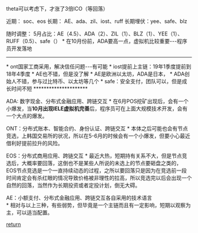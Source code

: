 theta可以考虑下，才涨了3倍ICO（等回落）

近期：
soc、eos
长期：
AE、ada、zil、iost、ruff
长期埋伏：yee、safe、blz

随时调整：
5月占比：AE（4.5）、ADA（2）、ZIL（1）、BLZ（1）、YEE（1）、RUFF（0.5）、safe（）
    * 在10月份前，ADA要高一点，虚拟机比较重要---程序员开发落地


<hr>
* ont国家工商采用，解决信任问题---有可能
* iost提前上主链：19年1季度提前到18年4季度
* AE也不错，但是没了解
    * AE是欧洲以太坊，ADA是日本，
* ADA创始人不错，参与过比特币、以太坊等几个
* safe：安全支付，团队可以，但是成长时间不短
*********************

ADA: 数字现金、分布式金融应用、跨链交互
    * 在6月POS挖矿出现后，会有一个小爆发，当**10月出现IELE虚拟机完善**后，程序员可在上面大规模技术开发，会有一个大点的爆发。

ONT：分布式账本、智能合约、身份认证、跨链交互
    * 本体之后可能也会有节点竞选，上韩国交易所的状况，所以在5-6月的时候会有一个小爆发，但要小心最近借利好提前拉升的风险。

EOS：分布式商用应用、跨链交互
    * 最近大热，短期持有关系不大，但是节点竞选后，大概率要回落，这倒也不是某些人所说的未选上的节点要砸盘之类的，EOS节点竞选是一个一直持续动态的过程，之所以要回落只是因为在竞选前一段时间肯定会有杀红眼的情况导致价格被非理性的拉高，所以竞选完以后会出现一个自然的回落，当然作为长期投资或者定投计划，倒无大碍。

AE：小额支付、分布式金融应用、跨链交互各自采用的技术语言    
    * 相对与以上三种，有些弱势，但毕竟是一个主链而且有一定影响，短期以观察为主，可以适当配置。





[return](README.md)